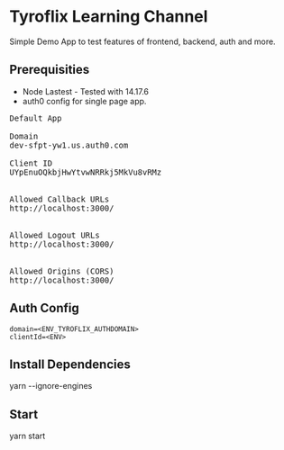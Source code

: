 # Tyroflix Learning Channel

Simple Demo App to test features of frontend, backend, auth and more.

## Prerequisities
- Node Lastest - Tested with 14.17.6
- auth0 config for single page app.
<pre>
Default App

Domain
dev-sfpt-yw1.us.auth0.com

Client ID
UYpEnuOQkbjHwYtvwNRRkj5MkVu8vRMz


Allowed Callback URLs
http://localhost:3000/


Allowed Logout URLs
http://localhost:3000/


Allowed Origins (CORS)
http://localhost:3000/
</pre>


## Auth Config

	domain=<ENV_TYROFLIX_AUTHDOMAIN>
	clientId=<ENV>
	        
## Install Dependencies
yarn --ignore-engines

## Start
yarn start 
